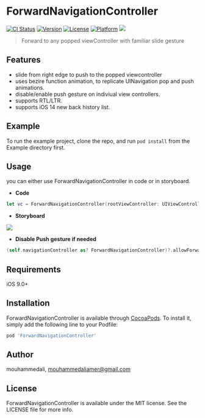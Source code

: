 <!--
  Title: ForwardNavigationController
  Description: A UINavigationController subclass, to support push to history view controller, with right to left slide gesture
     Author: mouhammedali
  -->
<meta name='keywords' content='iOS, naivgation, controller, push, slide, RTL, history, previous, UINavigationController, UIVViewController, swift regexp'>

# ForwardNavigationController

[![CI Status](https://img.shields.io/travis/mouhammedali/ForwardNavigationController.svg?style=flat)](https://travis-ci.org/mouhammedali/ForwardNavigationController)
[![Version](https://img.shields.io/cocoapods/v/ForwardNavigationController.svg?style=flat)](https://cocoapods.org/pods/ForwardNavigationController)
[![License](https://img.shields.io/cocoapods/l/ForwardNavigationController.svg?style=flat)](https://cocoapods.org/pods/ForwardNavigationController)
[![Platform](https://img.shields.io/cocoapods/p/ForwardNavigationController.svg?style=flat)](https://cocoapods.org/pods/ForwardNavigationController)
![](https://media4.giphy.com/media/pAbIVBSLSbkiSFLFfI/giphy.gif)
>Forward to any popped viewController with familiar slide gesture

## Features
- slide from right edge to push to the popped viewcontroller
- uses bezire function animation, to replicate UINavigation pop and push animations.
- disable/enable push gesture on indiviual view controllers.
- supports RTL/LTR.
- supports iOS 14 new back history list.
## Example

To run the example project, clone the repo, and run `pod install` from the Example directory first.


## Usage
you can either use ForwardNavigationController in code or in storyboard.

- **Code**


```swift
let vc = ForwardNavigationController(rootViewController: UIViewController())
```

- **Storyboard**

![](https://i.imgur.com/f7KfGCL.png)

- **Disable Push gesture if needed**

```swift
(self.navigationController as? ForwardNavigationController)?.allowForward = false
```


## Requirements
iOS 9.0+

## Installation

ForwardNavigationController is available through [CocoaPods](https://cocoapods.org). To install
it, simply add the following line to your Podfile:

```ruby
pod 'ForwardNavigationController'
```

## Author

mouhammedali, mouhammedaliamer@gmail.com

## License

ForwardNavigationController is available under the MIT license. See the LICENSE file for more info.
